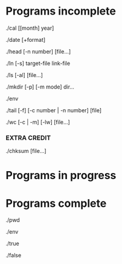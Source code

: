 # Programs incomplete

./cal [[month] year]

./date [+format]

./head [-n number] [file...]

./ln [-s] target-file link-file

./ls [-al] [file...]

./mkdir [-p] [-m mode] dir...

./env

./tail [-f] [-c number | -n number] [file]



./wc [-c | -m] [-lw] [file...]

### EXTRA CREDIT



./chksum [file...]

# Programs in progress

# Programs complete
./pwd

./env

./true

./false
